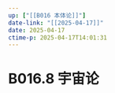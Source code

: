 ```yaml
---
up: ["[[B016 本体论]]"]
date-link: "[[2025-04-17]]"
date: 2025-04-17
ctime-p: 2025-04-17T14:01:31
---
```


# B016.8 宇宙论
